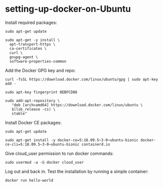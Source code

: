 # setting-up-docker-on-Ubuntu

Install required packages:
```
sudo apt-get update

sudo apt-get -y install \
  apt-transport-https \
  ca-certificates \
  curl \
  gnupg-agent \
  software-properties-common

```
Add the Docker GPG key and repo:
```
curl -fsSL https://download.docker.com/linux/ubuntu/gpg | sudo apt-key add -

sudo apt-key fingerprint 0EBFCD88

sudo add-apt-repository \
   "deb [arch=amd64] https://download.docker.com/linux/ubuntu \
   $(lsb_release -cs) \
   stable"

```
Install Docker CE packages:
```
sudo apt-get update

sudo apt-get install -y docker-ce=5:18.09.5~3-0~ubuntu-bionic docker-ce-cli=5:18.09.5~3-0~ubuntu-bionic containerd.io

```
Give cloud_user permission to run docker commands:
```
sudo usermod -a -G docker cloud_user

```
Log out and back in.
Test the installation by running a simple container:
```
docker run hello-world
```
